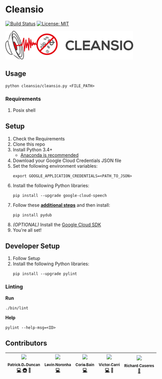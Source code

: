# Cleansio

[![Build Status](https://travis-ci.com/PatrickDuncan/cleansio.svg?token=9iihWUtXPiNNfbJx3N13&branch=master)](https://travis-ci.com/PatrickDuncan/cleansio) [![License: MIT](https://img.shields.io/badge/License-MIT-yellow.svg)](https://opensource.org/licenses/MIT)

<img src="assets/logo.png" width="400px" alt="logo">

## Usage
```
python cleansio/cleansio.py <FILE_PATH>
```

### Requirements

1. Posix shell

## Setup

1. Check the Requirements
2. Clone this repo
3. Install Python 3.4+
    - [Anaconda is recommended](https://www.anaconda.com/download/)
4. Download your Google Cloud Credentials JSON file
5. Set the following environment variables:
    ```
    export GOOGLE_APPLICATION_CREDENTIALS=<PATH_TO_JSON>
    ```
6. Install the following Python libraries:
    ```
    pip install --upgrade google-cloud-speech
    ```
8. Follow these [**additional steps**](https://github.com/jiaaro/pydub#getting-ffmpeg-set-up) and then install:
    ```
    pip install pydub
    ```
9. _(OPTIONAL)_ Install the [Google Cloud SDK](https://cloud.google.com/sdk/docs/)
10. You're all set!

## Developer Setup

1. Follow Setup
2. Install the following Python libraries:
    ```
    pip install --upgrade pylint
    ```

### Linting

**Run**
```
./bin/lint
```

**Help**
```
pylint --help-msg=<ID>
```

## Contributors

<!-- ALL-CONTRIBUTORS-LIST:START - Do not remove or modify this section -->
| [<img src="https://avatars.githubusercontent.com/u/6889074?v=3" width="100px;"/><br /><sub><b>Patrick D. Duncan</b></sub>](https://patrickduncan.co)<br /> [💻](https://github.com/patrickduncan/cleansio/commits?author=patrickduncan) [🚇](https://travis-ci.com/PatrickDuncan/cleansio) 📖 | [<img src="https://avatars.githubusercontent.com/u/11710526?v=3" width="100px;"/><br /><sub><b>Levin Noronha</b></sub>](https://github.com/levin-noro)<br /> [💻](https://github.com/patrickduncan/cleansio/commits?author=levin-noro) | [<img src="https://avatars.githubusercontent.com/u/15528033?v=3" width="100px;"/><br /><sub><b>Corie Bain</b></sub>](https://github.com/c-bain)<br /> [💻](https://github.com/patrickduncan/cleansio/commits?author=c-bain) | [<img src="https://avatars.githubusercontent.com/u/1454713?v=3" width="100px;"/><br /><sub><b>Victor Carri</b></sub>](https://github.com/VictorCarri)<br /> [💻](https://github.com/patrickduncan/cleansio/commits?author=VictorCarri) 📖 | [<img src="https://avatars.githubusercontent.com/u/35604837?v=3" width="100px;"/><br /><sub><b>Richard Caseres</b></sub>](https://github.com/richardbmx)<br />[🎨](https://github.com/PatrickDuncan/cleansio/blob/logo/assets/logo.png) |
| :---: | :---: | :---: | :---: | :---: |
<!-- ALL-CONTRIBUTORS-LIST:END -->
